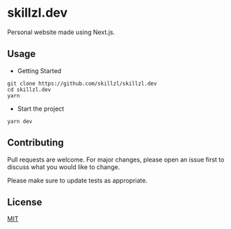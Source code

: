 
# skillzl.dev

Personal website made using Next.js.

## Usage

* Getting Started
```bush
git clone https://github.com/skillzl/skillzl.dev
cd skillzl.dev
yarn

```
* Start the project

```bush
yarn dev
```

## Contributing
Pull requests are welcome. For major changes, please open an issue first to discuss what you would like to change.

Please make sure to update tests as appropriate.

## License
[MIT](LICENSE)